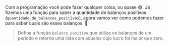 Com a programação você pode fazer qualquer coisa, ou quase :sweat_smile:. Já fizemos uma função para saber a quantidade de balanços positivos (`quantidade_de_balancos_positivos`), agora vamos ver como podemos fazer para saber quais são esses balanços.  :calendar:

> Defina a função `balanco_positivo` que utiliza os balanços de um período e retorna uma lista com aqueles cujo lucro foi maior que zero.

